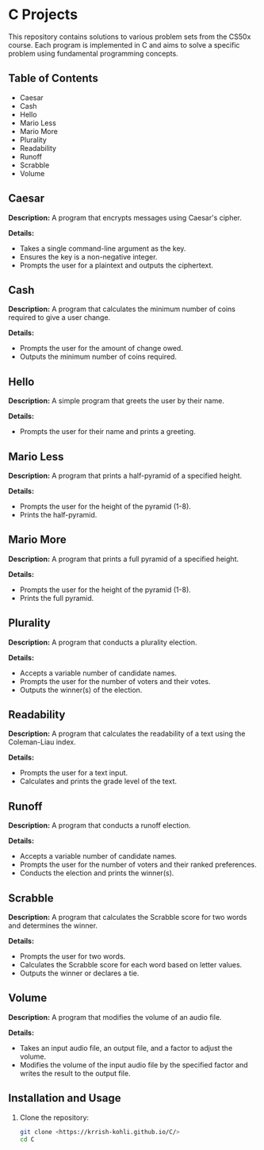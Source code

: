 # C Projects

This repository contains solutions to various problem sets from the CS50x course. Each program is implemented in C and aims to solve a specific problem using fundamental programming concepts.

## Table of Contents

- Caesar
- Cash
- Hello
- Mario Less
- Mario More
- Plurality
- Readability
- Runoff
- Scrabble
- Volume


## Caesar

**Description:**
A program that encrypts messages using Caesar's cipher.

**Details:**
- Takes a single command-line argument as the key.
- Ensures the key is a non-negative integer.
- Prompts the user for a plaintext and outputs the ciphertext.
  

## Cash

**Description:**
A program that calculates the minimum number of coins required to give a user change.

**Details:**
- Prompts the user for the amount of change owed.
- Outputs the minimum number of coins required.


## Hello

**Description:**
A simple program that greets the user by their name.

**Details:**
- Prompts the user for their name and prints a greeting.


## Mario Less

**Description:**
A program that prints a half-pyramid of a specified height.

**Details:**
- Prompts the user for the height of the pyramid (1-8).
- Prints the half-pyramid.


## Mario More

**Description:**
A program that prints a full pyramid of a specified height.

**Details:**
- Prompts the user for the height of the pyramid (1-8).
- Prints the full pyramid.


## Plurality

**Description:**
A program that conducts a plurality election.

**Details:**
- Accepts a variable number of candidate names.
- Prompts the user for the number of voters and their votes.
- Outputs the winner(s) of the election.


## Readability

**Description:**
A program that calculates the readability of a text using the Coleman-Liau index.

**Details:**
- Prompts the user for a text input.
- Calculates and prints the grade level of the text.


## Runoff

**Description:**
A program that conducts a runoff election.

**Details:**
- Accepts a variable number of candidate names.
- Prompts the user for the number of voters and their ranked preferences.
- Conducts the election and prints the winner(s).

  
## Scrabble

**Description:**
A program that calculates the Scrabble score for two words and determines the winner.

**Details:**
- Prompts the user for two words.
- Calculates the Scrabble score for each word based on letter values.
- Outputs the winner or declares a tie.


## Volume

**Description:**
A program that modifies the volume of an audio file.

**Details:**
- Takes an input audio file, an output file, and a factor to adjust the volume.
- Modifies the volume of the input audio file by the specified factor and writes the result to the output file.

## Installation and Usage
1. Clone the repository:
   ```bash
   git clone <https://krrish-kohli.github.io/C/>
   cd C
